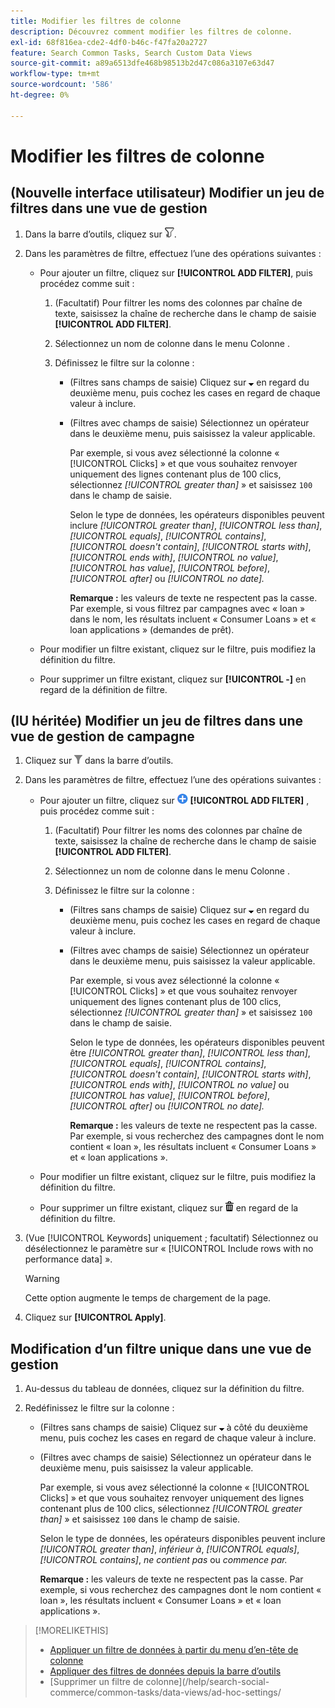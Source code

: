 ```yaml
---
title: Modifier les filtres de colonne
description: Découvrez comment modifier les filtres de colonne.
exl-id: 68f816ea-cde2-4df0-b46c-f47fa20a2727
feature: Search Common Tasks, Search Custom Data Views
source-git-commit: a89a6513dfe468b98513b2d47c086a3107e63d47
workflow-type: tm+mt
source-wordcount: '586'
ht-degree: 0%

---
```


# Modifier les filtres de colonne

<!-- Doesn't include instructions for legacy Portfolios view; not available in Reports views -->

## (Nouvelle interface utilisateur) Modifier un jeu de filtres dans une vue de gestion

1. Dans la barre d’outils, cliquez sur ![Filtrer](/help/search-social-commerce/assets/filter-new.png "Filtrer").

1. Dans les paramètres de filtre, effectuez l’une des opérations suivantes :

   * Pour ajouter un filtre, cliquez sur **[!UICONTROL ADD FILTER]**, puis procédez comme suit :

      1. (Facultatif) Pour filtrer les noms des colonnes par chaîne de texte, saisissez la chaîne de recherche dans le champ de saisie **[!UICONTROL ADD FILTER]**.

      1. Sélectionnez un nom de colonne dans le menu Colonne .

      1. Définissez le filtre sur la colonne :

         * (Filtres sans champs de saisie) Cliquez sur ![Flèche vers le bas](/help/search-social-commerce/assets/arrow-down-expand.png "Flèche vers le bas") en regard du deuxième menu, puis cochez les cases en regard de chaque valeur à inclure.

         * (Filtres avec champs de saisie) Sélectionnez un opérateur dans le deuxième menu, puis saisissez la valeur applicable.

           Par exemple, si vous avez sélectionné la colonne « [!UICONTROL Clicks] » et que vous souhaitez renvoyer uniquement des lignes contenant plus de 100 clics, sélectionnez *[!UICONTROL greater than]* » et saisissez `100` dans le champ de saisie.

           Selon le type de données, les opérateurs disponibles peuvent inclure *[!UICONTROL greater than]*, *[!UICONTROL less than]*, *[!UICONTROL equals]*, *[!UICONTROL contains]*, *[!UICONTROL doesn't contain]*, *[!UICONTROL starts with]*, *[!UICONTROL ends with]*, *[!UICONTROL no value]*, *[!UICONTROL has value]*, *[!UICONTROL before]*, *[!UICONTROL after]* ou *[!UICONTROL no date].*

           **Remarque :** les valeurs de texte ne respectent pas la casse. Par exemple, si vous filtrez par campagnes avec « loan » dans le nom, les résultats incluent « Consumer Loans » et « loan applications » (demandes de prêt).

   * Pour modifier un filtre existant, cliquez sur le filtre, puis modifiez la définition du filtre.

   * Pour supprimer un filtre existant, cliquez sur **[!UICONTROL -]** en regard de la définition de filtre.

## (IU héritée) Modifier un jeu de filtres dans une vue de gestion de campagne

1. Cliquez sur ![Filtrer](/help/search-social-commerce/assets/filter.png "Filtrer") dans la barre d’outils.

1. Dans les paramètres de filtre, effectuez l’une des opérations suivantes :

   * Pour ajouter un filtre, cliquez sur ![Ajouter un filtre](/help/search-social-commerce/assets/add.png "Ajouter un filtre") **[!UICONTROL ADD FILTER]** , puis procédez comme suit :

      1. (Facultatif) Pour filtrer les noms des colonnes par chaîne de texte, saisissez la chaîne de recherche dans le champ de saisie **[!UICONTROL ADD FILTER]**.

      1. Sélectionnez un nom de colonne dans le menu Colonne .

      1. Définissez le filtre sur la colonne :

         * (Filtres sans champs de saisie) Cliquez sur ![Flèche vers le bas](/help/search-social-commerce/assets/arrow-down-expand.png "Flèche vers le bas") en regard du deuxième menu, puis cochez les cases en regard de chaque valeur à inclure.

         * (Filtres avec champs de saisie) Sélectionnez un opérateur dans le deuxième menu, puis saisissez la valeur applicable.

           Par exemple, si vous avez sélectionné la colonne « [!UICONTROL Clicks] » et que vous souhaitez renvoyer uniquement des lignes contenant plus de 100 clics, sélectionnez *[!UICONTROL greater than]* » et saisissez `100` dans le champ de saisie.

           Selon le type de données, les opérateurs disponibles peuvent être *[!UICONTROL greater than]*, *[!UICONTROL less than]*, *[!UICONTROL equals]*, *[!UICONTROL contains]*, *[!UICONTROL doesn't contain]*, *[!UICONTROL starts with]*, *[!UICONTROL ends with]*, *[!UICONTROL no value]* ou *[!UICONTROL has value]*, *[!UICONTROL before]*, *[!UICONTROL after]* ou *[!UICONTROL no date].*

           **Remarque :** les valeurs de texte ne respectent pas la casse. Par exemple, si vous recherchez des campagnes dont le nom contient « loan », les résultats incluent « Consumer Loans » et « loan applications ».

   * Pour modifier un filtre existant, cliquez sur le filtre, puis modifiez la définition du filtre.

   * Pour supprimer un filtre existant, cliquez sur ![Supprimer](/help/search-social-commerce/assets/delete.png "Supprimer") en regard de la définition du filtre.

1. (Vue [!UICONTROL Keywords] uniquement ; facultatif) Sélectionnez ou désélectionnez le paramètre sur « [!UICONTROL Include rows with no performance data] ».

   >[!WARNING]
   >
   >Cette option augmente le temps de chargement de la page.

1. Cliquez sur **[!UICONTROL Apply]**.

## Modification d’un filtre unique dans une vue de gestion

1. Au-dessus du tableau de données, cliquez sur la définition du filtre.

1. Redéfinissez le filtre sur la colonne :

   * (Filtres sans champs de saisie) Cliquez sur ![Flèche vers le bas](/help/search-social-commerce/assets/arrow-down-expand.png "Flèche vers le bas") à côté du deuxième menu, puis cochez les cases en regard de chaque valeur à inclure.

   * (Filtres avec champs de saisie) Sélectionnez un opérateur dans le deuxième menu, puis saisissez la valeur applicable.

     Par exemple, si vous avez sélectionné la colonne « [!UICONTROL Clicks] » et que vous souhaitez renvoyer uniquement des lignes contenant plus de 100 clics, sélectionnez *[!UICONTROL greater than]* » et saisissez `100` dans le champ de saisie.

     Selon le type de données, les opérateurs disponibles peuvent inclure *[!UICONTROL greater than]*, *inférieur à*, *[!UICONTROL equals]*, *[!UICONTROL contains]*, *ne contient pas* ou *commence par.*

     **Remarque :** les valeurs de texte ne respectent pas la casse. Par exemple, si vous recherchez des campagnes dont le nom contient « loan », les résultats incluent « Consumer Loans » et « loan applications ».

>[!MORELIKETHIS]
>
>* [Appliquer un filtre de données à partir du menu d’en-tête de colonne](/help/search-social-commerce/common-tasks/data-views/ad-hoc-settings/column-filter-apply-from-column-heading.md)
>* [Appliquer des filtres de données depuis la barre d’outils](/help/search-social-commerce/common-tasks/data-views/ad-hoc-settings/column-filter-apply-from-toolbar.md)
>* [Supprimer un filtre de colonne]&#x200B;(/help/search-social-commerce/common-tasks/data-views/ad-hoc-settings/
